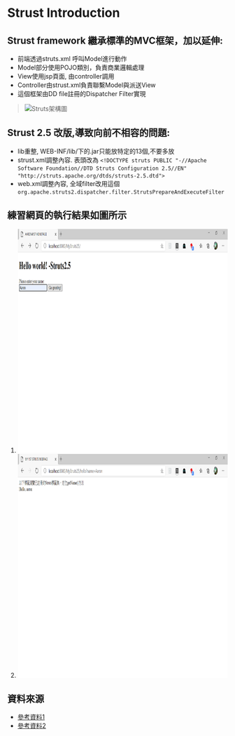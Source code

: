 # Strust Introduction
## Strust framework 繼承標準的MVC框架，加以延伸:
* 前端透過struts.xml 呼叫Model進行動作
* Model部分使用POJO類別，負責商業邏輯處理
* View使用jsp頁面, 由controller調用
* Controller由strust.xml負責聯繫Model與派送View
* 這個框架由DD file註冊的Dispatcher Filter實現
>![Struts架構圖](http://tw.gitbook.net/uploadfile/image/201212/20121227141234_53312.gif "Struts Framework")

## Strust 2.5 改版,導致向前不相容的問題:
* lib重整, WEB-INF/lib/下的.jar只能放特定的13個,不要多放
* strust.xml調整內容. 表頭改為
  `<!DOCTYPE struts PUBLIC
	"-//Apache Software Foundation//DTD Struts Configuration 2.5//EN"
	"http://struts.apache.org/dtds/struts-2.5.dtd">`
* web.xml調整內容, 全域filter改用這個
  `org.apache.struts2.dispatcher.filter.StrutsPrepareAndExecuteFilter`

## 練習網頁的執行結果如圖所示
1. <img src="strust25-1.png" height="510" alt="Step1">
1. <img src="struts25-2.png" height="510" alt="Step2">

## 資料來源
* [參考資料1](http://tw.gitbook.net/struts_2/struts2_quick_guide.html)
* [參考資料2](https://www.cnblogs.com/rainbow70626/p/10395133.html)

